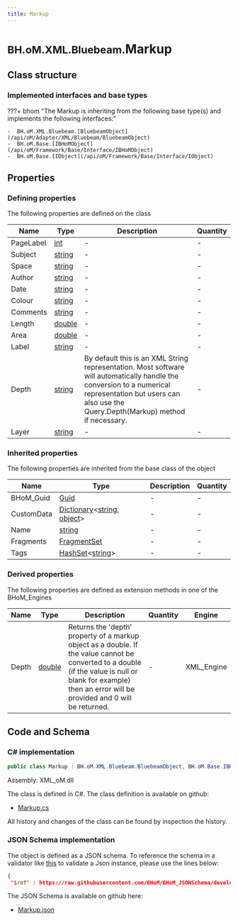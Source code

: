 ```yaml
---
title: Markup
---
```


# <small>BH.oM.XML.Bluebeam.</small>**Markup**



## Class structure

### Implemented interfaces and base types

???+ bhom "The Markup is inheriting from the following base type(s) and implements the following interfaces:"

    -  BH.oM.XML.Bluebeam.[BluebeamObject](/api/oM/Adapter/XML/Bluebeam/BluebeamObject)
    -  BH.oM.Base.[IBHoMObject](/api/oM/Framework/Base/Interface/IBHoMObject)
    -  BH.oM.Base.[IObject](/api/oM/Framework/Base/Interface/IObject)


## Properties



### Defining properties

The following properties are defined on the class

| Name             | Type             | Description      | Quantity         |
|------------------|------------------|------------------|------------------|
| PageLabel | [int](https://learn.microsoft.com/en-us/dotnet/api/System.Int32?view=netstandard-2.0) | - | - |
| Subject | [string](https://learn.microsoft.com/en-us/dotnet/api/System.String?view=netstandard-2.0) | - | - |
| Space | [string](https://learn.microsoft.com/en-us/dotnet/api/System.String?view=netstandard-2.0) | - | - |
| Author | [string](https://learn.microsoft.com/en-us/dotnet/api/System.String?view=netstandard-2.0) | - | - |
| Date | [string](https://learn.microsoft.com/en-us/dotnet/api/System.String?view=netstandard-2.0) | - | - |
| Colour | [string](https://learn.microsoft.com/en-us/dotnet/api/System.String?view=netstandard-2.0) | - | - |
| Comments | [string](https://learn.microsoft.com/en-us/dotnet/api/System.String?view=netstandard-2.0) | - | - |
| Length | [double](https://learn.microsoft.com/en-us/dotnet/api/System.Double?view=netstandard-2.0) | - | - |
| Area | [double](https://learn.microsoft.com/en-us/dotnet/api/System.Double?view=netstandard-2.0) | - | - |
| Label | [string](https://learn.microsoft.com/en-us/dotnet/api/System.String?view=netstandard-2.0) | - | - |
| Depth | [string](https://learn.microsoft.com/en-us/dotnet/api/System.String?view=netstandard-2.0) | By default this is an XML String representation. Most software will automatically handle the conversion to a numerical representation but users can also use the Query.Depth(Markup) method if necessary. | - |
| Layer | [string](https://learn.microsoft.com/en-us/dotnet/api/System.String?view=netstandard-2.0) | - | - |


### Inherited properties
The following properties are inherited from the base class of the object

| Name             | Type             | Description      | Quantity         |
|------------------|------------------|------------------|------------------|
| BHoM_Guid | [Guid](https://learn.microsoft.com/en-us/dotnet/api/System.Guid?view=netstandard-2.0) | - | - |
| CustomData | [Dictionary](https://learn.microsoft.com/en-us/dotnet/api/System.Collections.Generic.Dictionary-2?view=netstandard-2.0)&lt;[string](https://learn.microsoft.com/en-us/dotnet/api/System.String?view=netstandard-2.0), [object](https://learn.microsoft.com/en-us/dotnet/api/System.Object?view=netstandard-2.0)&gt; | - | - |
| Name | [string](https://learn.microsoft.com/en-us/dotnet/api/System.String?view=netstandard-2.0) | - | - |
| Fragments | [FragmentSet](/api/oM/Framework/Base/FragmentSet) | - | - |
| Tags | [HashSet](https://learn.microsoft.com/en-us/dotnet/api/System.Collections.Generic.HashSet-1?view=netstandard-2.0)&lt;[string](https://learn.microsoft.com/en-us/dotnet/api/System.String?view=netstandard-2.0)&gt; | - | - |


### Derived properties

The following properties are defined as extension methods in one of the BHoM_Engines

| Name             | Type             | Description      | Quantity         | Engine           |
|------------------|------------------|------------------|------------------|------------------|
| Depth | [double](https://learn.microsoft.com/en-us/dotnet/api/System.Double?view=netstandard-2.0) | Returns the 'depth' property of a markup object as a double. If the value cannot be converted to a double (if the value is null or blank for example) then an error will be provided and 0 will be returned. | - | XML_Engine |


## Code and Schema

### C# implementation

``` C# title="C#"
public class Markup : BH.oM.XML.Bluebeam.BluebeamObject, BH.oM.Base.IBHoMObject, BH.oM.Base.IObject
```

Assembly: XML_oM.dll

The class is defined in C#. The class definition is available on github:

- [Markup.cs](https://github.com/BHoM/XML_Toolkit/blob/develop/XML_oM/Bluebeam\Markup.cs)

All history and changes of the class can be found by inspection the history.
### JSON Schema implementation

The object is defined as a JSON schema. To reference the schema in a validator like [this](https://www.jsonschemavalidator.net/) to validate a Json instance, please use the lines below:

``` json title="JSON Schema"
{
 "$ref" : https://raw.githubusercontent.com/BHoM/BHoM_JSONSchema/develop/XML_oM/Bluebeam/Markup.json}
```

The JSON Schema is available on github here:

- [Markup.json](https://github.com/BHoM/BHoM_JSONSchema/blob/develop/XML_oM/Bluebeam/Markup.json)
